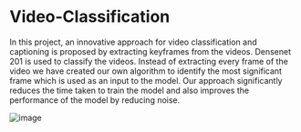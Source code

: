 # Video-Classification

In this project, an innovative approach for video classification and captioning is proposed by extracting keyframes from the videos. Densenet 201 is used to classify the videos.
Instead of extracting every frame of the video we have created our own algorithm to identify the most significant frame which is used as an input to the model. Our approach significantly reduces the time taken to train the model and also improves the performance of the model by reducing noise.

![image](https://user-images.githubusercontent.com/85440501/233283925-eee3b11f-2a11-4b13-84c0-c50f2cec4762.png)
